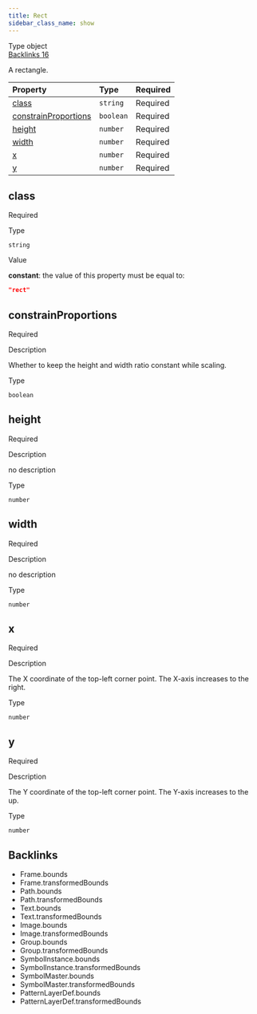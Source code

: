 ```yaml
---
title: Rect
sidebar_class_name: show
---
```


<div className="section-badges">

<div className="badge type">
        <span className="label">Type</span>
        <span className="value">object</span>
      </div>

<a href="#backlinks" className="badge backlinks">
          <span className="label">Backlinks</span>
          <span className="value">16</span>
        </a>

</div>

A rectangle.

<div className="property-preview">

<div className="property-table">

| Property                                      | Type      | Required                                            |
| :-------------------------------------------- | :-------- | :-------------------------------------------------- |
| [class](#class)                               | `string`  | <span className="property-required">Required</span> |
| [constrainProportions](#constrainproportions) | `boolean` | <span className="property-required">Required</span> |
| [height](#height)                             | `number`  | <span className="property-required">Required</span> |
| [width](#width)                               | `number`  | <span className="property-required">Required</span> |
| [x](#x)                                       | `number`  | <span className="property-required">Required</span> |
| [y](#y)                                       | `number`  | <span className="property-required">Required</span> |

</div>

</div>

<div className="property">

<div className="property-heading">

## class

<span className="property-required">Required</span>

</div>

<div className="property-item">

Type

`string`

</div>

<div className="property-item">

Value

<div className="value-description">

**constant**: the value of this property must be equal to:

```json
"rect"
```

</div>

</div>

</div>

<div className="property">

<div className="property-heading">

## constrainProportions

<span className="property-required">Required</span>

</div>

<div className="property-item">

Description

<div>

Whether to keep the height and width ratio constant while scaling.

</div>

</div>

<div className="property-item">

Type

`boolean`

</div>

</div>

<div className="property">

<div className="property-heading">

## height

<span className="property-required">Required</span>

</div>

<div className="property-item">

Description

<div>

no description

</div>

</div>

<div className="property-item">

Type

`number`

</div>

</div>

<div className="property">

<div className="property-heading">

## width

<span className="property-required">Required</span>

</div>

<div className="property-item">

Description

<div>

no description

</div>

</div>

<div className="property-item">

Type

`number`

</div>

</div>

<div className="property">

<div className="property-heading">

## x

<span className="property-required">Required</span>

</div>

<div className="property-item">

Description

<div>

The X coordinate of the top-left corner point.
The X-axis increases to the right.

</div>

</div>

<div className="property-item">

Type

`number`

</div>

</div>

<div className="property">

<div className="property-heading">

## y

<span className="property-required">Required</span>

</div>

<div className="property-item">

Description

<div>

The Y coordinate of the top-left corner point.
The Y-axis increases to the up.

</div>

</div>

<div className="property-item">

Type

`number`

</div>

</div>

<div id="backlinks" className="section-backlinks">

<div className="backlinks-title"><h2>Backlinks</h2></div>

<ul className="backlinks-list">

<li className="backlink">
      <Link to='/specs/vectorgraphics/frame#bounds'>Frame.bounds</Link>
      </li>

<li className="backlink">
      <Link to='/specs/vectorgraphics/frame#transformedbounds'>Frame.transformedBounds</Link>
      </li>

<li className="backlink">
      <Link to='/specs/vectorgraphics/path#bounds'>Path.bounds</Link>
      </li>

<li className="backlink">
      <Link to='/specs/vectorgraphics/path#transformedbounds'>Path.transformedBounds</Link>
      </li>

<li className="backlink">
      <Link to='/specs/vectorgraphics/text#bounds'>Text.bounds</Link>
      </li>

<li className="backlink">
      <Link to='/specs/vectorgraphics/text#transformedbounds'>Text.transformedBounds</Link>
      </li>

<li className="backlink">
      <Link to='/specs/vectorgraphics/image#bounds'>Image.bounds</Link>
      </li>

<li className="backlink">
      <Link to='/specs/vectorgraphics/image#transformedbounds'>Image.transformedBounds</Link>
      </li>

<li className="backlink">
      <Link to='/specs/vectorgraphics/group#bounds'>Group.bounds</Link>
      </li>

<li className="backlink">
      <Link to='/specs/vectorgraphics/group#transformedbounds'>Group.transformedBounds</Link>
      </li>

<li className="backlink">
      <Link to='/specs/vectorgraphics/symbol-instance#bounds'>SymbolInstance.bounds</Link>
      </li>

<li className="backlink">
      <Link to='/specs/vectorgraphics/symbol-instance#transformedbounds'>SymbolInstance.transformedBounds</Link>
      </li>

<li className="backlink">
      <Link to='/specs/vectorgraphics/symbol-master#bounds'>SymbolMaster.bounds</Link>
      </li>

<li className="backlink">
      <Link to='/specs/vectorgraphics/symbol-master#transformedbounds'>SymbolMaster.transformedBounds</Link>
      </li>

<li className="backlink">
      <Link to='/specs/vectorgraphics/pattern-layer-def#bounds'>PatternLayerDef.bounds</Link>
      </li>

<li className="backlink">
      <Link to='/specs/vectorgraphics/pattern-layer-def#transformedbounds'>PatternLayerDef.transformedBounds</Link>
      </li>

</ul>

</div>
